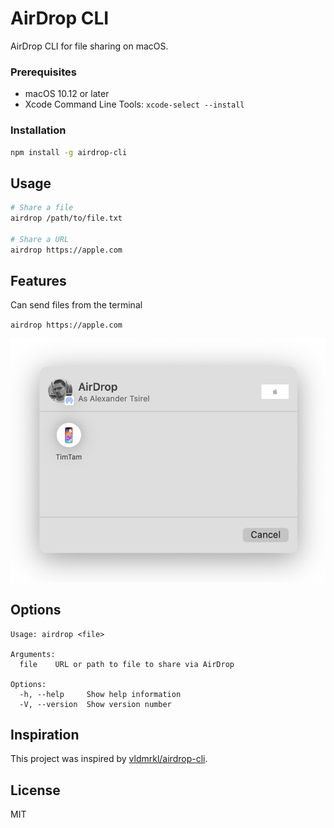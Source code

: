# AirDrop CLI

AirDrop CLI for file sharing on macOS.


### Prerequisites

- macOS 10.12 or later
- Xcode Command Line Tools: `xcode-select --install`

### Installation

```bash
npm install -g airdrop-cli
```

## Usage

```bash
# Share a file
airdrop /path/to/file.txt

# Share a URL
airdrop https://apple.com
```

## Features

Can send files from the terminal

`airdrop https://apple.com`

<img src="media/screenshot.png" alt="AirDrop CLI Demo" width="600">


## Options

```
Usage: airdrop <file>

Arguments:
  file    URL or path to file to share via AirDrop

Options:
  -h, --help     Show help information
  -V, --version  Show version number
```

## Inspiration

This project was inspired by [vldmrkl/airdrop-cli](https://github.com/vldmrkl/airdrop-cli).

## License

MIT
